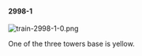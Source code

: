 #### 2998-1
![train-2998-1-0.png](https://github.com/lil-lab/nlvr/raw/master/nlvr/train/images/29/train-2998-1-0.png "train-2998-1-0.png")

One of the three towers base is yellow.